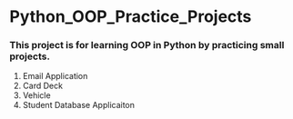 # Python_OOP_Practice_Projects
### This project is for learning OOP in Python by practicing small projects.
  1. Email Application
  2. Card Deck
  3. Vehicle
  4. Student Database Applicaiton
